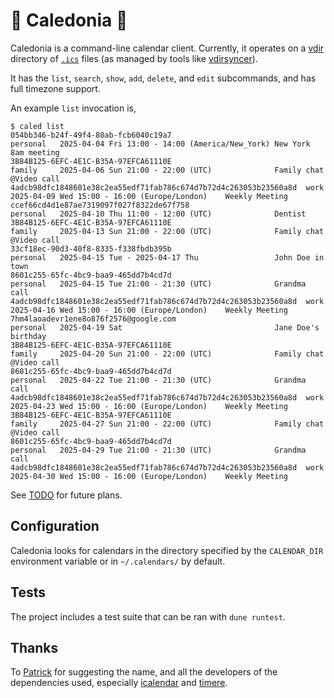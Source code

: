 # 📅 Caledonia 🏴󠁧󠁢󠁳󠁣󠁴󠁿

Caledonia is a command-line calendar client.
Currently, it operates on a [vdir](https://pimutils.org/specs/vdir/) directory of [`.ics`](https://datatracker.ietf.org/doc/html/rfc5545) files (as managed by tools like [vdirsyncer](https://github.com/pimutils/vdirsyncer)).

It has the `list`, `search`, `show`, `add`, `delete`, and `edit` subcommands, and has full timezone support.

An example `list` invocation is,

```
$ caled list
054bb346-b24f-49f4-80ab-fcb6040c19a7                              personal   2025-04-04 Fri 13:00 - 14:00 (America/New_York) New York 8am meeting
3B84B125-6EFC-4E1C-B35A-97EFCA61110E                              family     2025-04-06 Sun 21:00 - 22:00 (UTC)              Family chat @Video call
4adcb98dfc1848601e38c2ea55edf71fab786c674d7b72d4c263053b23560a8d  work       2025-04-09 Wed 15:00 - 16:00 (Europe/London)    Weekly Meeting
ccef66cd4d1e87ae7319097f027f8322de67f758                          personal   2025-04-10 Thu 11:00 - 12:00 (UTC)              Dentist
3B84B125-6EFC-4E1C-B35A-97EFCA61110E                              family     2025-04-13 Sun 21:00 - 22:00 (UTC)              Family chat @Video call
33cf18ec-90d3-40f8-8335-f338fbdb395b                              personal   2025-04-15 Tue - 2025-04-17 Thu                 John Doe in town
8601c255-65fc-4bc9-baa9-465dd7b4cd7d                              personal   2025-04-15 Tue 21:00 - 21:30 (UTC)              Grandma call
4adcb98dfc1848601e38c2ea55edf71fab786c674d7b72d4c263053b23560a8d  work       2025-04-16 Wed 15:00 - 16:00 (Europe/London)    Weekly Meeting
7hm4laoadevr1ene8o876f2576@google.com                             personal   2025-04-19 Sat                                  Jane Doe's birthday
3B84B125-6EFC-4E1C-B35A-97EFCA61110E                              family     2025-04-20 Sun 21:00 - 22:00 (UTC)              Family chat @Video call
8601c255-65fc-4bc9-baa9-465dd7b4cd7d                              personal   2025-04-22 Tue 21:00 - 21:30 (UTC)              Grandma call
4adcb98dfc1848601e38c2ea55edf71fab786c674d7b72d4c263053b23560a8d  work       2025-04-23 Wed 15:00 - 16:00 (Europe/London)    Weekly Meeting
3B84B125-6EFC-4E1C-B35A-97EFCA61110E                              family     2025-04-27 Sun 21:00 - 22:00 (UTC)              Family chat @Video call
8601c255-65fc-4bc9-baa9-465dd7b4cd7d                              personal   2025-04-29 Tue 21:00 - 21:30 (UTC)              Grandma call
4adcb98dfc1848601e38c2ea55edf71fab786c674d7b72d4c263053b23560a8d  work       2025-04-30 Wed 15:00 - 16:00 (Europe/London)    Weekly Meeting
```

See [TODO](./TODO.org) for future plans.

## Configuration

Caledonia looks for calendars in the directory specified by the `CALENDAR_DIR` environment variable or in `~/.calendars/` by default.

## Tests

The project includes a test suite that can be ran with `dune runtest`.

## Thanks

To [Patrick](https://patrick.sirref.org/) for suggesting the name, and all the developers of the dependencies used, especially [icalendar](https://github.com/robur-coop/icalendar) and [timere](https://github.com/daypack-dev/timere).

